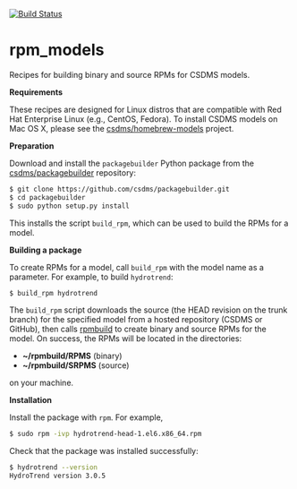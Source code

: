 [![Build Status](https://travis-ci.org/csdms/rpm_models.svg?branch=master)](https://travis-ci.org/csdms/rpm_models)

rpm_models
==========

Recipes for building binary and source RPMs for CSDMS models.

**Requirements**

These recipes are designed for Linux distros
that are compatible with Red Hat Enterprise Linux
(e.g., CentOS, Fedora).
To install CSDMS models on Mac OS X,
please see the
[csdms/homebrew-models](https://github.com/csdms/homebrew-models)
project.

**Preparation**

Download and install the `packagebuilder` Python package from the
[csdms/packagebuilder](https://github.com/csdms/packagebuilder)
repository:

```bash
$ git clone https://github.com/csdms/packagebuilder.git
$ cd packagebuilder
$ sudo python setup.py install
```

This installs the script `build_rpm`,
which can be used to build the RPMs for a model.

**Building a package**

To create RPMs for a model,
call `build_rpm` with the model name as a parameter.
For example, to build `hydrotrend`:

```bash
$ build_rpm hydrotrend
```

The `build_rpm` script
downloads the source 
(the HEAD revision on the trunk branch) 
for the specified model 
from a hosted repository (CSDMS or GitHub),
then calls
[rpmbuild](http://www.rpm.org/max-rpm-snapshot/rpmbuild.8.html)
to create binary and source RPMs for the model.
On success,
the RPMs will be located in the directories:

* **~/rpmbuild/RPMS** (binary)
* **~/rpmbuild/SRPMS** (source)

on your machine.

**Installation**

Install the package with `rpm`.
For example,

```bash
$ sudo rpm -ivp hydrotrend-head-1.el6.x86_64.rpm
```

Check that the package was installed successfully:

```bash
$ hydrotrend --version
HydroTrend version 3.0.5
```
